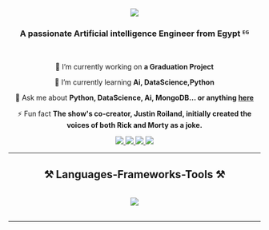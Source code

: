<h1 align="center">
    <img src="https://readme-typing-svg.herokuapp.com/?font=Righteous&size=35&center=true&vCenter=true&width=500&height=70&duration=4000&lines=Hi+There!+👋;+I'm+Ahmed+Abozaid!;" />
</h1>

<h3 align="center">A passionate Artificial intelligence Engineer from Egypt ᴱᴳ</h3>

<br/>

<div align="center">
 
 🔭 I’m currently working on **a Graduation Project**
 
 🌱 I’m currently learning **Ai, DataScience,Python**

 💬 Ask me about **Python, DataScience, Ai, MongoDB... or anything [here](https://www.linkedin.com/in/ahmed-abozaid-7b1405242/)**

 ⚡ Fun fact **The show's co-creator, Justin Roiland, initially created the voices of both Rick and Morty as a joke.**
 
 </div>

<div align="center"> 
  <a href="https://www.facebook.com/profile.php?id=100003908855373" target="_blank">
  <img src="https://img.shields.io/badge/Facebook-1877F2?style=for-the-badge&logo=facebook&logoColor=white" target="_blank" />
</a>
  <a href="https://www.linkedin.com/in/ahmed-abozaid-7b1405242/" target="_blank">
    <img src="https://img.shields.io/badge/LinkedIn-0077B5?style=for-the-badge&logo=linkedin&logoColor=white" target="_blank" />
</a>
  <a href="https://www.kaggle.com/ahmedeabozaid" target="_blank">
  <img src="https://img.shields.io/badge/Kaggle-20BEFF?style=for-the-badge&logo=kaggle&logoColor=white" target="_blank" />
</a>
  <a href="https://github.com/AhmedAbozaid94" target="_blank">
  <img src="https://img.shields.io/badge/GitHub-181717?style=for-the-badge&logo=github&logoColor=white" target="_blank" />
</a>
</div>

 <hr/>

<h2 align="center">⚒️ Languages-Frameworks-Tools ⚒️</h2>
<br/>
<div align="center">
    <img src="https://skillicons.dev/icons?i=vscode,github,r,python,mongodb,mysql,cplusplus,scikit-learn" /><br>
</div>

<br/>
<hr/>

